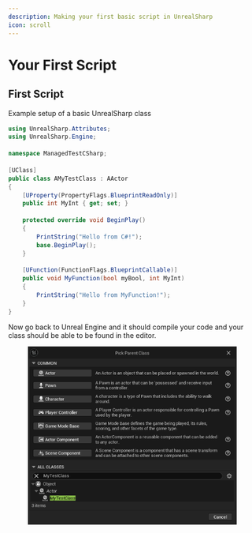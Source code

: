 ```yaml
---
description: Making your first basic script in UnrealSharp
icon: scroll
---
```


# Your First Script

## First Script

Example setup of a basic UnrealSharp class

```csharp
using UnrealSharp.Attributes;
using UnrealSharp.Engine;

namespace ManagedTestCSharp;

[UClass]
public class AMyTestClass : AActor
{   
    [UProperty(PropertyFlags.BlueprintReadOnly)]
    public int MyInt { get; set; }

    protected override void BeginPlay()
    {
        PrintString("Hello from C#!");
        base.BeginPlay();
    }

    [UFunction(FunctionFlags.BlueprintCallable)]
    public void MyFunction(bool myBool, int MyInt)
    {
        PrintString("Hello from MyFunction!");
    }
}
```

Now go back to Unreal Engine and it should compile your code and your class should be able to be found in the editor.

<figure><img src="../.gitbook/assets/unreal_class_wizard.png" alt=""><figcaption></figcaption></figure>

## &#x20;<a href="#debugging" id="debugging"></a>
